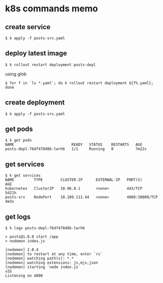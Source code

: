 # k8s commands memo

## create service
```
$ k apply -f posts-srv.yaml
```

## deploy latest image
```
$ k rollout restart deployment posts-depl
```

using glob
```
$ for f in `ls *.yaml`; do k rollout restart deployment ${f%.yaml}; done
```

## create deployment
```
$ k apply -f posts-srv.yaml
```

## get pods
```
$ k get pods
NAME                          READY   STATUS    RESTARTS   AGE
posts-depl-76df47848b-lwrh6   1/1     Running   0          7m22s
```

## get services
```
$ k get services
NAME         TYPE        CLUSTER-IP      EXTERNAL-IP   PORT(S)          AGE
kubernetes   ClusterIP   10.96.0.1       <none>        443/TCP          5d21h
posts-srv    NodePort    10.109.111.44   <none>        4000:30000/TCP   4m3s
```

## get logs
```
$ k logs posts-depl-76df47848b-lwrh6

> posts@1.0.0 start /app
> nodemon index.js

[nodemon] 2.0.4
[nodemon] to restart at any time, enter `rs`
[nodemon] watching path(s): *.*
[nodemon] watching extensions: js,mjs,json
[nodemon] starting `node index.js`
v55
Listening on 4000
```

